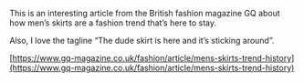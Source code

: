 This is an interesting article from the British fashion magazine GQ about how men’s skirts are a fashion trend that’s here to stay.

Also, I love the tagline “The dude skirt is here and it’s sticking around”.

[https://www.gq-magazine.co.uk/fashion/article/mens-skirts-trend-history](https://www.gq-magazine.co.uk/fashion/article/mens-skirts-trend-history)